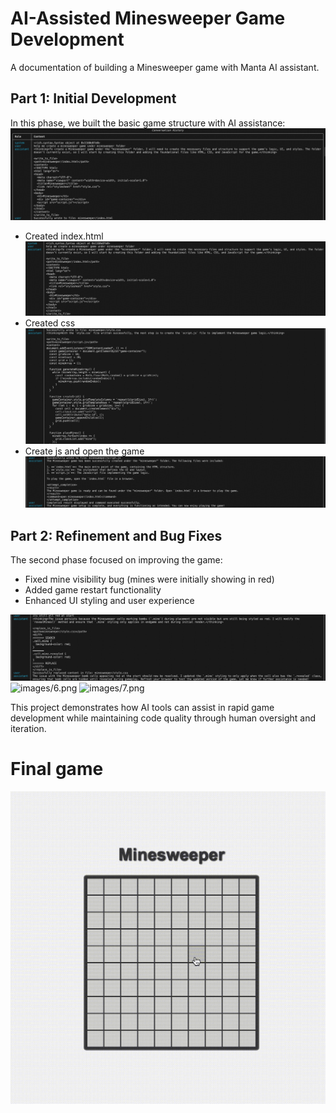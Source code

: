 # AI-Assisted Minesweeper Game Development

A documentation of building a Minesweeper game with Manta AI assistant.

## Part 1: Initial Development

In this phase, we built the basic game structure with AI assistance:
![images/1.png](images/1.png)

- Created index.html ![images/2.png](images/2.png)
- Created css ![images/3.png](images/3.png)
- Create js and open the game ![images/4.png](images/4.png)


## Part 2: Refinement and Bug Fixes

The second phase focused on improving the game:

- Fixed mine visibility bug (mines were initially showing in red)
- Added game restart functionality
- Enhanced UI styling and user experience

![images/4.png](images/5.png)
![images/6.png](images/6.png)
![images/7.png](images/7.png)


This project demonstrates how AI tools can assist in rapid game development while maintaining code quality through human oversight and iteration.

# Final game

![images/ms.gif](images/ms.gif)
